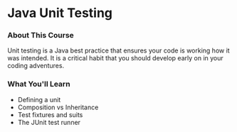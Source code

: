 # Java Unit Testing

### About This Course
Unit testing is a Java best practice that ensures your code is working how it was intended. It is a
critical habit that you should develop early on in your coding adventures.

### What You'll Learn
 - Defining a unit
 - Composition vs Inheritance
 - Test fixtures and suits
 - The JUnit test runner
